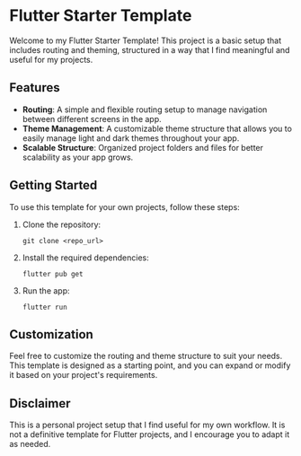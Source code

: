 # Flutter Starter Template

Welcome to my Flutter Starter Template! This project is a basic setup that includes routing and theming, structured in a way that I find meaningful and useful for my projects.

## Features

- **Routing**: A simple and flexible routing setup to manage navigation between different screens in the app.
- **Theme Management**: A customizable theme structure that allows you to easily manage light and dark themes throughout your app.
- **Scalable Structure**: Organized project folders and files for better scalability as your app grows.

## Getting Started

To use this template for your own projects, follow these steps:

1. Clone the repository:
   ```
   git clone <repo_url>
   ```
2. Install the required dependencies:
   ```
   flutter pub get
   ```
3. Run the app:
   ```
   flutter run
   ```

## Customization

Feel free to customize the routing and theme structure to suit your needs. This template is designed as a starting point, and you can expand or modify it based on your project's requirements.

## Disclaimer

This is a personal project setup that I find useful for my own workflow. It is not a definitive template for Flutter projects, and I encourage you to adapt it as needed.
